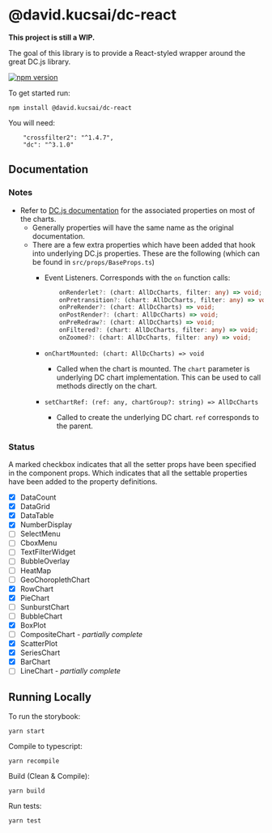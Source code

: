 # @david.kucsai/dc-react

**This project is still a WIP.**

The goal of this library is to provide a React-styled wrapper around the great DC.js library.

[![npm version](http://img.shields.io/npm/v/@david.kucsai/dc-react.svg?style=flat)](https://npmjs.org/package/@david.kucsai/dc-react "View this project on npm")

To get started run:

```
npm install @david.kucsai/dc-react
```

You will need:

```
    "crossfilter2": "^1.4.7",
    "dc": "^3.1.0"
```

## Documentation

### Notes

- Refer to [DC.js documentation](http://dc-js.github.io/dc.js/docs/html/index.html) for the associated properties on most of the charts.
    - Generally properties will have the same name as the original documentation.
    - There are a few extra properties which have been added that hook into underlying DC.js properties. These are the following (which can be found in `src/props/BaseProps.ts`)
        - Event Listeners. Corresponds with the `on` function calls:
            ```typescript
                onRenderlet?: (chart: AllDcCharts, filter: any) => void;
                onPretransition?: (chart: AllDcCharts, filter: any) => void;
                onPreRender?: (chart: AllDcCharts) => void;
                onPostRender?: (chart: AllDcCharts) => void;
                onPreRedraw?: (chart: AllDcCharts) => void;
                onFiltered?: (chart: AllDcCharts, filter: any) => void;
                onZoomed?: (chart: AllDcCharts, filter: any) => void;
            ```
        
        - `onChartMounted: (chart: AllDcCharts) => void`
            - Called when the chart is mounted. The `chart` parameter is underlying DC chart implementation. This can be used to call methods directly on the chart.
        - `setChartRef: (ref: any, chartGroup?: string) => AllDcCharts`
            - Called to create the underlying DC chart. `ref` corresponds to the parent.
        

### Status

A marked checkbox indicates that all the setter props have been specified in the component props.
Which indicates that all the settable properties have been added to the property definitions.

- [x] DataCount
- [x] DataGrid
- [x] DataTable
- [x] NumberDisplay
- [ ] SelectMenu
- [ ] CboxMenu
- [ ] TextFilterWidget
- [ ] BubbleOverlay
- [ ] HeatMap
- [ ] GeoChoroplethChart
- [x] RowChart
- [x] PieChart
- [ ] SunburstChart
- [ ] BubbleChart
- [x] BoxPlot
- [ ] CompositeChart - *partially complete* 
- [x] ScatterPlot
- [x] SeriesChart
- [x] BarChart
- [ ] LineChart - *partially complete*

## Running Locally

To run the storybook:
```
yarn start
```

Compile to typescript: 
```
yarn recompile
```

Build (Clean & Compile):
```
yarn build
```

Run tests:
```
yarn test
```
